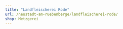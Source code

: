 ```yaml
---
title: "Landfleischerei Rode"
url: /neustadt-am-ruebenberge/landfleischerei-rode/
shop: Metzgerei
---
```

